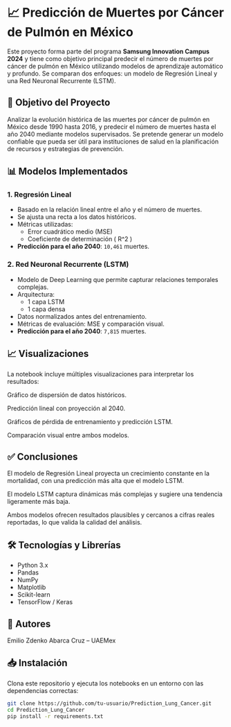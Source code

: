 # 📈 Predicción de Muertes por Cáncer de Pulmón en México

Este proyecto forma parte del programa **Samsung Innovation Campus 2024** y tiene como objetivo principal predecir el número de muertes por cáncer de pulmón en México utilizando modelos de aprendizaje automático y profundo. Se comparan dos enfoques: un modelo de Regresión Lineal y una Red Neuronal Recurrente (LSTM).

## 🧠 Objetivo del Proyecto

Analizar la evolución histórica de las muertes por cáncer de pulmón en México desde 1990 hasta 2016, y predecir el número de muertes hasta el año 2040 mediante modelos supervisados. Se pretende generar un modelo confiable que pueda ser útil para instituciones de salud en la planificación de recursos y estrategias de prevención.

## 📊 Modelos Implementados

### 1. Regresión Lineal

- Basado en la relación lineal entre el año y el número de muertes.
- Se ajusta una recta a los datos históricos.
- Métricas utilizadas:
  - Error cuadrático medio (MSE)
  - Coeficiente de determinación \( R^2 \)
- **Predicción para el año 2040**: `10,461` muertes.

### 2. Red Neuronal Recurrente (LSTM)

- Modelo de Deep Learning que permite capturar relaciones temporales complejas.
- Arquitectura:
  - 1 capa LSTM
  - 1 capa densa
- Datos normalizados antes del entrenamiento.
- Métricas de evaluación: MSE y comparación visual.
- **Predicción para el año 2040**: `7,815` muertes.

## 📈 Visualizaciones
La notebook incluye múltiples visualizaciones para interpretar los resultados:

Gráfico de dispersión de datos históricos.

Predicción lineal con proyección al 2040.

Gráficos de pérdida de entrenamiento y predicción LSTM.

Comparación visual entre ambos modelos.

## ✅ Conclusiones
El modelo de Regresión Lineal proyecta un crecimiento constante en la mortalidad, con una predicción más alta que el modelo LSTM.

El modelo LSTM captura dinámicas más complejas y sugiere una tendencia ligeramente más baja.

Ambos modelos ofrecen resultados plausibles y cercanos a cifras reales reportadas, lo que valida la calidad del análisis.

## 🛠️ Tecnologías y Librerías

- Python 3.x
- Pandas
- NumPy
- Matplotlib
- Scikit-learn
- TensorFlow / Keras

## 👥 Autores
Emilio Zdenko Abarca Cruz – UAEMex

## 📥 Instalación

Clona este repositorio y ejecuta los notebooks en un entorno con las dependencias correctas:

```bash
git clone https://github.com/tu-usuario/Prediction_Lung_Cancer.git
cd Prediction_Lung_Cancer
pip install -r requirements.txt
